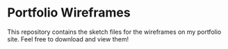 # Portfolio Wireframes
This repository contains the sketch files for the wireframes on my portfolio site.  Feel free to download and view them!
